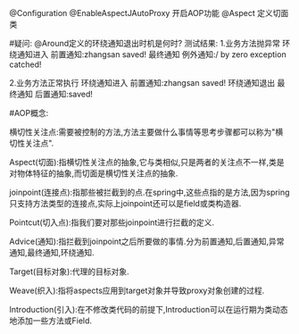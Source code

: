 @Configuration
@EnableAspectJAutoProxy 开启AOP功能
@Aspect 定义切面类

#疑问:
@Around定义的环绕通知退出时机是何时?
测试结果:
1.业务方法抛异常
环绕通知进入
前置通知:zhangsan
saved!
最终通知
例外通知:/ by zero
exception catched!

2.业务方法正常执行
环绕通知进入
前置通知:zhangsan
saved!
环绕通知退出
最终通知
后置通知:saved!


#AOP概念:

横切性关注点:需要被控制的方法,方法主要做什么事情等思考步骤都可以称为"横切性关注点".

Aspect(切面):指横切性关注点的抽象,它与类相似,只是两者的关注点不一样,类是对物体特征的抽象,而切面是横切性关注点的抽象.

joinpoint(连接点):指那些被拦截到的点.在spring中,这些点指的是方法,因为spring只支持方法类型的连接点,实际上joinpoint还可以是field或类构造器.

Pointcut(切入点):指我们要对那些joinpoint进行拦截的定义.

Advice(通知):指拦截到joinpoint之后所要做的事情.分为前置通知,后置通知,异常通知,最终通知,环绕通知.

Target(目标对象):代理的目标对象.

Weave(织入):指将aspects应用到target对象并导致proxy对象创建的过程.

Introduction(引入):在不修改类代码的前提下,Introduction可以在运行期为类动态地添加一些方法或Field.


